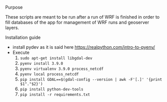 Purpose

These scripts are meant to be run after a run of WRF is finished in order to fill
databases of the app for management of WRF runs and geoserver layers.

Installation guide

* install pydev as it is said here https://realpython.com/intro-to-pyenv/
* Execute 
    1. ```sudo apt-get install libgdal-dev```
    1. ```pyenv install 3.9.0```
    1. ```pyenv virtualenv 3.9.0 process_netcdf```
    1. ```pyenv local process_netcdf```
    1. ```pip install GDAL==$(gdal-config --version | awk -F'[.]' '{print $1"."$2}')```
    1. ```pip install python-dev-tools```
    1. ```pip install -r requirements.txt```



